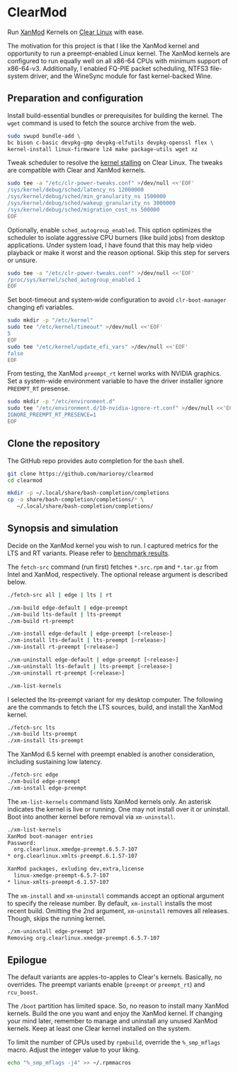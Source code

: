 # ClearMod

Run [XanMod](https://github.com/xanmod) Kernels on [Clear Linux](https://www.clearlinux.org) with ease.

The motivation for this project is that I like the XanMod kernel and opportunity
to run a preempt-enabled Linux kernel. The XanMod kernels are configured to run
equally well on all x86-64 CPUs with minimum support of x86-64-v3. Additionally,
I enabled FQ-PIE packet scheduling, NTFS3 file-system driver, and the WineSync
module for fast kernel-backed Wine.

## Preparation and configuration

Install build-essential bundles or prerequisites for building the kernel.
The `wget` command is used to fetch the source archive from the web.

```bash
sudo swupd bundle-add \
bc bison c-basic devpkg-gmp devpkg-elfutils devpkg-openssl flex \
kernel-install linux-firmware lz4 make package-utils wget xz
```

Tweak scheduler to resolve the [kernel stalling](https://github.com/xanmod/linux/issues/402) on Clear Linux.
The tweaks are compatible with Clear and XanMod kernels.

```bash
sudo tee -a "/etc/clr-power-tweaks.conf" >/dev/null <<'EOF'
/sys/kernel/debug/sched/latency_ns 12000000
/sys/kernel/debug/sched/min_granularity_ns 1500000
/sys/kernel/debug/sched/wakeup_granularity_ns 3000000
/sys/kernel/debug/sched/migration_cost_ns 500000
EOF
```

Optionally, enable `sched_autogroup_enabled`. This option optimizes the scheduler
to isolate aggressive CPU burners (like build jobs) from desktop applications.
Under system load, I have found that this may help video playback or make it worst
and the reason optional. Skip this step for servers or unsure.

```bash
sudo tee -a "/etc/clr-power-tweaks.conf" >/dev/null <<'EOF'
/proc/sys/kernel/sched_autogroup_enabled 1
EOF
```

Set boot-timeout and system‐wide configuration to avoid `clr‐boot‐manager`
changing efi variables.

```bash
sudo mkdir -p "/etc/kernel"
sudo tee "/etc/kernel/timeout" >/dev/null <<'EOF'
5
EOF
sudo tee "/etc/kernel/update_efi_vars" >/dev/null <<'EOF'
false
EOF
```

From testing, the XanMod `preempt_rt` kernel works with NVIDIA graphics.
Set a system-wide environment variable to have the driver installer ignore
`PREEMPT_RT` presense.

```bash
sudo mkdir -p "/etc/environment.d"
sudo tee "/etc/environment.d/10-nvidia-ignore-rt.conf" >/dev/null <<'EOF'
IGNORE_PREEMPT_RT_PRESENCE=1
EOF
```

## Clone the repository

The GitHub repo provides auto completion for the `bash` shell.

```bash
git clone https://github.com/marioroy/clearmod
cd clearmod

mkdir -p ~/.local/share/bash-completion/completions
cp -a share/bash-completion/completions/* \
   ~/.local/share/bash-completion/completions/
```

## Synopsis and simulation

Decide on the XanMod kernel you wish to run. I captured metrics for the LTS
and RT variants. Please refer to [benchmark results](https://gist.github.com/marioroy/7a6384286f367e53758072962ad36c7f).

The `fetch-src` command (run first) fetches `*.src.rpm` and `*.tar.gz` from
Intel and XanMod, respectively. The optional release argument is described below.

```bash
./fetch-src all | edge | lts | rt

./xm-build edge-default | edge-preempt
./xm-build lts-default | lts-preempt
./xm-build rt-preempt

./xm-install edge-default | edge-preempt [<release>]
./xm-install lts-default | lts-preempt [<release>]
./xm-install rt-preempt [<release>]

./xm-uninstall edge-default | edge-preempt [<release>]
./xm-uninstall lts-default | lts-preempt [<release>]
./xm-uninstall rt-preempt [<release>]

./xm-list-kernels
```

I selected the lts-preempt variant for my desktop computer. The following are
the commands to fetch the LTS sources, build, and install the XanMod kernel.

```bash
./fetch-src lts
./xm-build lts-preempt
./xm-install lts-preempt
```

The XanMod 6.5 kernel with preempt enabled is another consideration,
including sustaining low latency.

```bash
./fetch-src edge
./xm-build edge-preempt
./xm-install edge-preempt
```

The `xm-list-kernels` command lists XanMod kernels only. An asterisk indicates
the kernel is live or running. One may not install over it or uninstall.
Boot into another kernel before removal via `xm-uninstall`.

```bash
./xm-list-kernels 
XanMod boot-manager entries
Password: 
  org.clearlinux.xmedge-preempt.6.5.7-107
* org.clearlinux.xmlts-preempt.6.1.57-107

XanMod packages, exluding dev,extra,license
  linux-xmedge-preempt-6.5.7-107
* linux-xmlts-preempt-6.1.57-107
```

The `xm-install` and `xm-uninstall` commands accept an optional argument to
specify the release number. By default, `xm-install` installs the most recent
build. Omitting the 2nd argument, `xm-uninstall` removes all releases.
Though, skips the running kernel.

```bash
./xm-uninstall edge-preempt 107
Removing org.clearlinux.xmedge-preempt.6.5.7-107
```

## Epilogue

The default variants are apples-to-apples to Clear's kernels. Basically,
no overrides. The preempt variants enable (`preempt` or `preempt_rt`) and
`rcu_boost`.

The `/boot` partition has limited space. So, no reason to install many XanMod
kernels. Build the one you want and enjoy the XanMod kernel. If changing your
mind later, remember to manage and uninstall any unused XanMod kernels.
Keep at least one Clear kernel installed on the system.

To limit the number of CPUs used by `rpmbuild`, override the `%_smp_mflags`
macro. Adjust the integer value to your liking.

```bash
echo "%_smp_mflags -j4" >> ~/.rpmmacros
```

